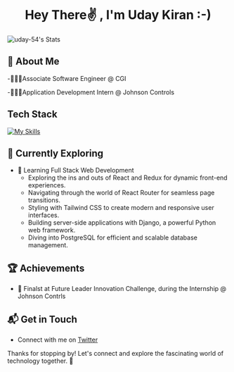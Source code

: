 <h1 align="center">Hey There✌️ , I'm Uday Kiran :-)</h1>



![uday-54's Stats](https://github-readme-stats.vercel.app/api?username=uday-54&theme=vue-dark&show_icons=true&hide_border=true&count_private=true)

## 🚀 About Me
<p>-💼👨‍💻Associate Software Engineer @ CGI</p>
<p>-💼👨‍💻Application Development Intern @ Johnson Controls</p>


## Tech Stack
[![My Skills](https://skillicons.dev/icons?i=js,html,css,bootstrap,c,cpp,cs,dotnet,mysql,py)](https://skillicons.dev)

## 🌱 Currently Exploring

- 🚀 Learning Full Stack Web Development
  - Exploring the ins and outs of React and Redux for dynamic front-end experiences.
  - Navigating through the world of React Router for seamless page transitions.
  - Styling with Tailwind CSS to create modern and responsive user interfaces.
  - Building server-side applications with Django, a powerful Python web framework.
  - Diving into PostgreSQL for efficient and scalable database management.

 ## 🏆 Achievements

- 🌟 Finalst at Future Leader Innovation Challenge, during the Internship @ Johnson Contrls


## 📬 Get in Touch

- Connect with me on [Twitter](https://x.com/always_uday05)


Thanks for stopping by! Let's connect and explore the fascinating world of technology together. 🚀



<!--

Here are some ideas to get you started:

- 🔭 I’m currently working on ...
- 🌱 I’m currently learning ...
- 👯 I’m looking to collaborate on ...
- 🤔 I’m looking for help with ...
- 💬 Ask me about ...
- 📫 How to reach me: ...
- 😄 Pronouns: ...
- ⚡ Fun fact: ...
-->
